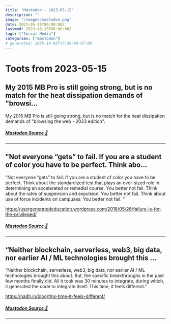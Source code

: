 ```yaml
---
title: "Mastodon - 2023-05-15"
description: ""
image: "/images/mastodon.png"
date: 2023-05-15T00:00:00Z
lastmod: 2023-05-15T00:00:00Z
tags: ["Social Media"]
categories: ["mastodon"]
# generated: 2025-10-05T17:59:09-07:00
---
```


# Toots from 2023-05-15

## My 2015 MB Pro is still going strong, but is no match for the heat dissipation demands of "browsi...

My 2015 MB Pro is still going strong, but is no match for the heat dissipation demands of "browsing the web - 2023 edition".

##### [Mastodon Source 🐘](https://hachyderm.io/@mweagle/110373497841847770)

---

## "Not everyone “gets” to fail. If you are a student of color you have to be perfect. Think abo...

"Not everyone “gets” to fail. If you are a student of color you have to be perfect. Think about the standardized test that plays an over-sized role in determining an accelerated or remedial course. You better not fail. Think about the rates of suspension and expulsion. You better not fail. Think about use of force incidents on campuses. You better not fail. "

<https://usergeneratededucation.wordpress.com/2018/05/26/failure-is-for-the-privileged/>

##### [Mastodon Source 🐘](https://hachyderm.io/@mweagle/110370126913139048)

---

## “Neither blockchain, serverless, web3, big data, nor earlier AI / ML technologies brought this ...

“Neither blockchain, serverless, web3, big data, nor earlier AI / ML technologies brought this about. But, the specific breakthroughs in the past few months finally did. All it took was 30 minutes to integrate, during which, it generated the code to integrate itself. This time, it feels different.”

<https://nadh.in/blog/this-time-it-feels-different/>

##### [Mastodon Source 🐘](https://hachyderm.io/@mweagle/110369829321081140)

---

